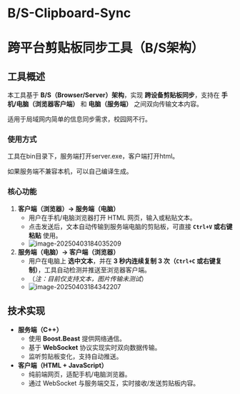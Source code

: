 # B/S-Clipboard-Sync
# **跨平台剪贴板同步工具（B/S架构）**

## **工具概述**

本工具基于 **B/S（Browser/Server）架构**，实现 **跨设备剪贴板同步**，支持在 **手机/电脑（浏览器客户端）** 和 **电脑（服务端）** 之间双向传输文本内容。

适用于局域网内简单的信息同步需求，校园网不行。

### 使用方式

工具在bin目录下，服务端打开server.exe，客户端打开html。 

如果服务端不兼容本机，可以自己编译生成。

### **核心功能**

1. **客户端（浏览器）→ 服务端（电脑）**
   - 用户在手机/电脑浏览器打开 HTML 网页，输入或粘贴文本。
   - 点击发送后，文本自动传输到服务端电脑的剪贴板，可直接 **`Ctrl+V` 或右键粘贴** 使用。
   - ![image-20250403184035209](https://my-figures.oss-cn-beijing.aliyuncs.com/Figures/image-20250403184035209.png)
2. **服务端（电脑）→ 客户端（浏览器）**
   - 用户在电脑上 **选中文本**，并在 **3 秒内连续复制 3 次（`Ctrl+C` 或右键复制）**，工具自动检测并推送至浏览器客户端。
   - （*注：目前仅支持文本，图片传输未测试*）
   - ![image-20250403184342207](https://my-figures.oss-cn-beijing.aliyuncs.com/Figures/image-20250403184342207.png)

## **技术实现**

- **服务端（C++）**
  - 使用 **Boost.Beast** 提供网络通信。
  - 基于 **WebSocket** 协议实现实时双向数据传输。
  - 监听剪贴板变化，支持自动推送。
- **客户端（HTML + JavaScript）**
  - 纯前端网页，适配手机/电脑浏览器。
  - 通过 WebSocket 与服务端交互，实时接收/发送剪贴板内容。











